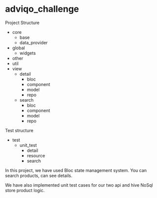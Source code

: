 # adviqo_challenge

Project Structure

* core 
    * base
    * data_provider
* global
    * widgets
* other
* util
* view
    * detail
        * bloc
        * component
        * model
        * repo  
    * search
        * bloc
        * component
        * model
        * repo

Test structure

* test
    * unit_test
        * detail
        * resource
        * search
        
In this project, we have used Bloc state management system.
You can search products, can see details. 

We have also implemented unit test cases for our two api and hive NoSql store product logic.

